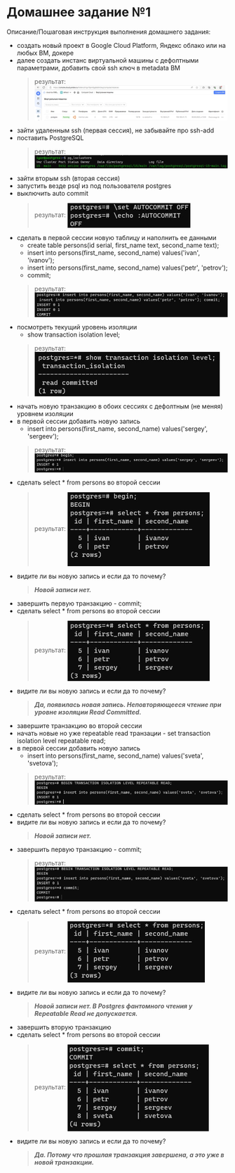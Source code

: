 # Домашнее задание №1


Описание/Пошаговая инструкция выполнения домашнего задания:

* создать новый проект в Google Cloud Platform, Яндекс облако или на любых ВМ, докере
* далее создать инстанс виртуальной машины с дефолтными параметрами, добавить свой ssh ключ в metadata ВМ
  > результат: <img src="pic/1.jpg" align="center" />
* зайти удаленным ssh (первая сессия), не забывайте про ssh-add
* поставить PostgreSQL
  > результат: <img src="pic/2.jpg" align="center" />
* зайти вторым ssh (вторая сессия)
* запустить везде psql из под пользователя postgres
* выключить auto commit
  > результат: <img src="pic/3.jpg" align="center" />                                  
* сделать в первой сессии новую таблицу и наполнить ее данными
  * create table persons(id serial, first_name text, second_name text);
  * insert into persons(first_name, second_name) values('ivan', 'ivanov'); 
  * insert into persons(first_name, second_name) values('petr', 'petrov'); 
  * commit;
  > результат: <img src="pic/4.jpg" align="center" />  
* посмотреть текущий уровень изоляции
  * show transaction isolation level;
  > результат: <img src="pic/5.jpg" align="center" />  
* начать новую транзакцию в обоих сессиях с дефолтным (не меняя) уровнем изоляции
* в первой сессии добавить новую запись
  * insert into persons(first_name, second_name) values('sergey', 'sergeev');
  > результат: <img src="pic/6.jpg" align="center" />  
* сделать select * from persons во второй сессии
  > результат: <img src="pic/7.jpg" align="center" />  
* видите ли вы новую запись и если да то почему?
  > **_Новой записи нет._** 
* завершить первую транзакцию - commit;
* сделать select * from persons во второй сессии
  > результат: <img src="pic/8.jpg" align="center" />  
* видите ли вы новую запись и если да то почему?
  > **_Да, появилась новая запись. Неповторяющееся чтение при уровне изоляции Read Committed._**
* завершите транзакцию во второй сессии
* начать новые но уже repeatable read транзации - set transaction isolation level repeatable read;
* в первой сессии добавить новую запись
  * insert into persons(first_name, second_name) values('sveta', 'svetova');
  > результат: <img src="pic/9.jpg" align="center" />  
* сделать select * from persons во второй сессии
* видите ли вы новую запись и если да то почему?
  > **_Новой записи нет._**
* завершить первую транзакцию - commit;
  > результат: <img src="pic/11.jpg" align="center" />  
* сделать select * from persons во второй сессии
  > результат: <img src="pic/12.jpg" align="center" />  
* видите ли вы новую запись и если да то почему? 
  > **_Новой записи нет. В Postgres фантомного чтения у Repeatable Read не допускается._**
* завершить вторую транзакцию
* сделать select * from persons во второй сессии
  > результат: <img src="pic/13.jpg" align="center" />  
* видите ли вы новую запись и если да то почему? 
  > **_Да. Потому что прошлая транзакция завершена, а это уже в новой транзакции._**

